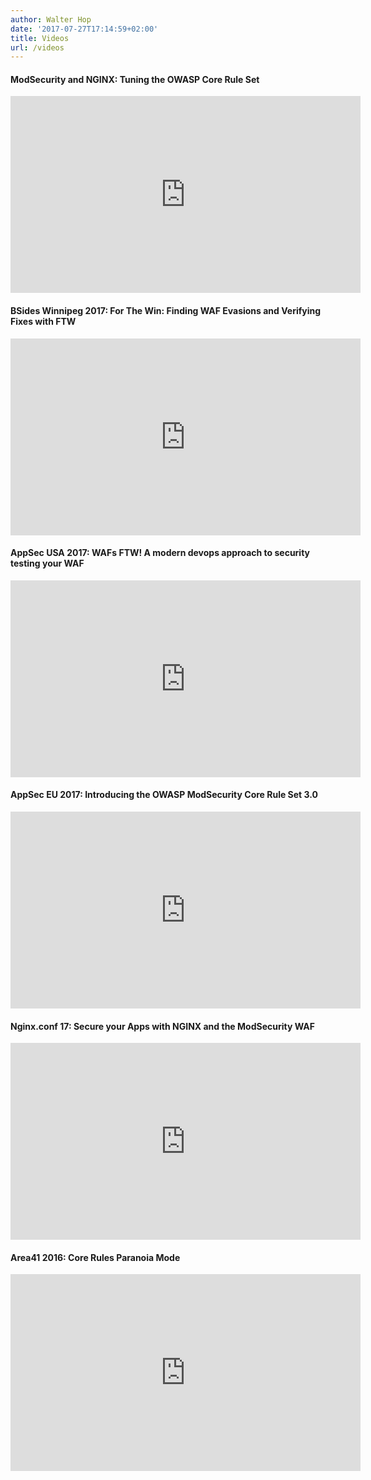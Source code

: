 ```yaml
---
author: Walter Hop
date: '2017-07-27T17:14:59+02:00'
title: Videos
url: /videos
---
```



#### ModSecurity and NGINX: Tuning the OWASP Core Rule Set

<iframe allowfullscreen="allowfullscreen" frameborder="0" height="315" loading="lazy" src="https://www.youtube-nocookie.com/embed/5qW9IUNLGqQ" width="560"></iframe>

#### BSides Winnipeg 2017: For The Win: Finding WAF Evasions and Verifying Fixes with FTW

<iframe allowfullscreen="allowfullscreen" frameborder="0" height="315" loading="lazy" src="https://www.youtube-nocookie.com/embed/PGcSHN3mNtE" width="560"></iframe>

#### AppSec USA 2017: WAFs FTW! A modern devops approach to security testing your WAF

<iframe allowfullscreen="allowfullscreen" frameborder="0" height="315" loading="lazy" src="https://www.youtube-nocookie.com/embed/05Uy0R7UdFw" width="560"></iframe>

#### AppSec EU 2017: Introducing the OWASP ModSecurity Core Rule Set 3.0

<iframe allowfullscreen="allowfullscreen" frameborder="0" height="315" loading="lazy" src="https://www.youtube-nocookie.com/embed/eO9gBAmKS58" width="560"></iframe>

#### Nginx.conf 17: Secure your Apps with NGINX and the ModSecurity WAF

<iframe allowfullscreen="allowfullscreen" frameborder="0" height="315" loading="lazy" src="https://www.youtube-nocookie.com/embed/tWjGwdZ59w4" width="560"></iframe>

#### Area41 2016: Core Rules Paranoia Mode

<iframe allowfullscreen="allowfullscreen" frameborder="0" height="315" loading="lazy" src="https://www.youtube-nocookie.com/embed/o25wJH169aA" width="560"></iframe>
